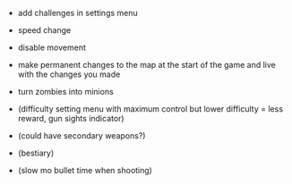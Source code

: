- add challenges in settings menu
- speed change
- disable movement

- make permanent changes to the map at the start of the game and live with the changes you made
- turn zombies into minions

- (difficulty setting menu with maximum control but lower difficulty = less reward, gun sights indicator)
- (could have secondary weapons?)
- (bestiary)
- (slow mo bullet time when shooting)
